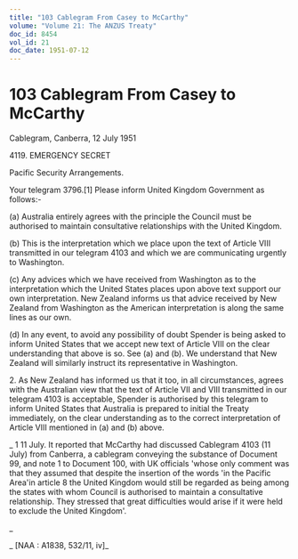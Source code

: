 ```yaml
---
title: "103 Cablegram From Casey to McCarthy"
volume: "Volume 21: The ANZUS Treaty"
doc_id: 8454
vol_id: 21
doc_date: 1951-07-12
---
```


# 103 Cablegram From Casey to McCarthy

Cablegram, Canberra, 12 July 1951

4119\. EMERGENCY SECRET

Pacific Security Arrangements.

Your telegram 3796.[1] Please inform United Kingdom Government as follows:-

(a) Australia entirely agrees with the principle the Council must be authorised to maintain consultative relationships with the United Kingdom.

(b) This is the interpretation which we place upon the text of Article VIII transmitted in our telegram 4103 and which we are communicating urgently to Washington.

(c) Any advices which we have received from Washington as to the interpretation which the United States places upon above text support our own interpretation. New Zealand informs us that advice received by New Zealand from Washington as the American interpretation is along the same lines as our own.

(d) In any event, to avoid any possibility of doubt Spender is being asked to inform United States that we accept new text of Article VIII on the clear understanding that above is so. See (a) and (b). We understand that New Zealand will similarly instruct its representative in Washington.

2\. As New Zealand has informed us that it too, in all circumstances, agrees with the Australian view that the text of Article VII and VIII transmitted in our telegram 4103 is acceptable, Spender is authorised by this telegram to inform United States that Australia is prepared to initial the Treaty immediately, on the clear understanding as to the correct interpretation of Article VIII mentioned in (a) and (b) above.

_ 1 11 July. It reported that McCarthy had discussed Cablegram 4103 (11 July) from Canberra, a cablegram conveying the substance of Document 99, and note 1 to Document 100, with UK officials 'whose only comment was that they assumed that despite the insertion of the words 'in the Pacific Area'in article 8 the United Kingdom would still be regarded as being among the states with whom Council is authorised to maintain a consultative relationship. They stressed that great difficulties would arise if it were held to exclude the United Kingdom'.

_

_ [NAA : A1838, 532/11, iv]_
